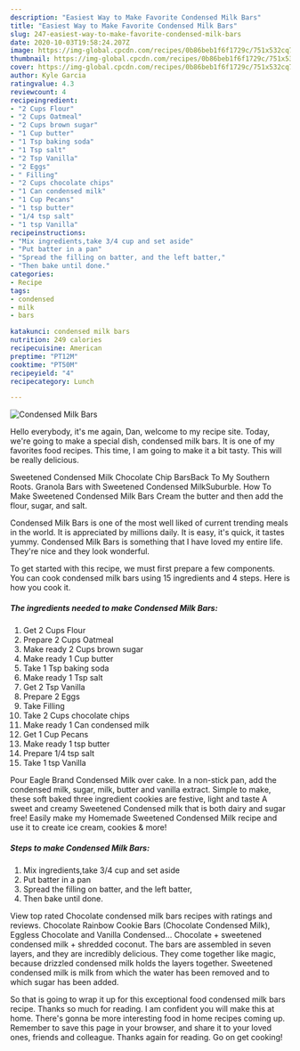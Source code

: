 ```yaml
---
description: "Easiest Way to Make Favorite Condensed Milk Bars"
title: "Easiest Way to Make Favorite Condensed Milk Bars"
slug: 247-easiest-way-to-make-favorite-condensed-milk-bars
date: 2020-10-03T19:58:24.207Z
image: https://img-global.cpcdn.com/recipes/0b86beb1f6f1729c/751x532cq70/condensed-milk-bars-recipe-main-photo.jpg
thumbnail: https://img-global.cpcdn.com/recipes/0b86beb1f6f1729c/751x532cq70/condensed-milk-bars-recipe-main-photo.jpg
cover: https://img-global.cpcdn.com/recipes/0b86beb1f6f1729c/751x532cq70/condensed-milk-bars-recipe-main-photo.jpg
author: Kyle Garcia
ratingvalue: 4.3
reviewcount: 4
recipeingredient:
- "2 Cups Flour"
- "2 Cups Oatmeal"
- "2 Cups brown sugar"
- "1 Cup butter"
- "1 Tsp baking soda"
- "1 Tsp salt"
- "2 Tsp Vanilla"
- "2 Eggs"
- " Filling"
- "2 Cups chocolate chips"
- "1 Can condensed milk"
- "1 Cup Pecans"
- "1 tsp butter"
- "1/4 tsp salt"
- "1 tsp Vanilla"
recipeinstructions:
- "Mix ingredients,take 3/4 cup and set aside"
- "Put batter in a pan"
- "Spread the filling on batter, and the left batter,"
- "Then bake until done."
categories:
- Recipe
tags:
- condensed
- milk
- bars

katakunci: condensed milk bars 
nutrition: 249 calories
recipecuisine: American
preptime: "PT12M"
cooktime: "PT50M"
recipeyield: "4"
recipecategory: Lunch

---
```



![Condensed Milk Bars](https://img-global.cpcdn.com/recipes/0b86beb1f6f1729c/751x532cq70/condensed-milk-bars-recipe-main-photo.jpg)

Hello everybody, it's me again, Dan, welcome to my recipe site. Today, we're going to make a special dish, condensed milk bars. It is one of my favorites food recipes. This time, I am going to make it a bit tasty. This will be really delicious.

Sweetened Condensed Milk Chocolate Chip BarsBack To My Southern Roots. Granola Bars with Sweetened Condensed MilkSuburble. How To Make Sweetened Condensed Milk Bars Cream the butter and then add the flour, sugar, and salt.

Condensed Milk Bars is one of the most well liked of current trending meals in the world. It is appreciated by millions daily. It is easy, it's quick, it tastes yummy. Condensed Milk Bars is something that I have loved my entire life. They're nice and they look wonderful.


To get started with this recipe, we must first prepare a few components. You can cook condensed milk bars using 15 ingredients and 4 steps. Here is how you cook it.

<!--inarticleads1-->

##### The ingredients needed to make Condensed Milk Bars:

1. Get 2 Cups Flour
1. Prepare 2 Cups Oatmeal
1. Make ready 2 Cups brown sugar
1. Make ready 1 Cup butter
1. Take 1 Tsp baking soda
1. Make ready 1 Tsp salt
1. Get 2 Tsp Vanilla
1. Prepare 2 Eggs
1. Take  Filling
1. Take 2 Cups chocolate chips
1. Make ready 1 Can condensed milk
1. Get 1 Cup Pecans
1. Make ready 1 tsp butter
1. Prepare 1/4 tsp salt
1. Take 1 tsp Vanilla


Pour Eagle Brand Condensed Milk over cake. In a non-stick pan, add the condensed milk, sugar, milk, butter and vanilla extract. Simple to make, these soft baked three ingredient cookies are festive, light and taste A sweet and creamy Sweetened Condensed milk that is both dairy and sugar free! Easily make my Homemade Sweetened Condensed Milk recipe and use it to create ice cream, cookies &amp; more! 

<!--inarticleads2-->

##### Steps to make Condensed Milk Bars:

1. Mix ingredients,take 3/4 cup and set aside
1. Put batter in a pan
1. Spread the filling on batter, and the left batter,
1. Then bake until done.


View top rated Chocolate condensed milk bars recipes with ratings and reviews. Chocolate Rainbow Cookie Bars (Chocolate Condensed Milk), Eggless Chocolate and Vanilla Condensed… Chocolate + sweetened condensed milk + shredded coconut. The bars are assembled in seven layers, and they are incredibly delicious. They come together like magic, because drizzled condensed milk holds the layers together. Sweetened condensed milk is milk from which the water has been removed and to which sugar has been added. 

So that is going to wrap it up for this exceptional food condensed milk bars recipe. Thanks so much for reading. I am confident you will make this at home. There's gonna be more interesting food in home recipes coming up. Remember to save this page in your browser, and share it to your loved ones, friends and colleague. Thanks again for reading. Go on get cooking!
